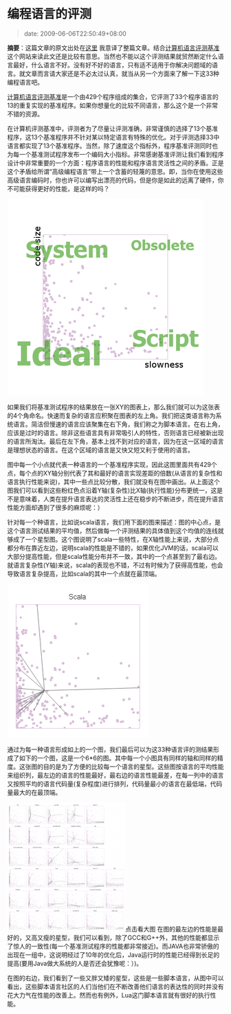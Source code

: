 # 编程语言的评测
>date: 2009-06-06T22:50:49+08:00


**摘要**：这篇文章的原文出处在[这里](http://gmarceau.qc.ca/blog/2009/05/speed-size-and-dependability-of.html) 我意译了整篇文章。结合[计算机语言评测基准](http://shootout.alioth.debian.org/)这个网站来读此文还是比较有意思。当然也不能以这个评测结果就贸然断定什么语言最好，什么语言不好。没有好不好的语言，只有适不适用于你解决问题域的语言。就文章而言请大家还是不必太过认真，就当从另一个方面来了解一下这33种编程语言吧。


[计算机语言评测基准](http://shootout.alioth.debian.org/)是一个由429个程序组成的集合，它评测了33个程序语言的13的重复实现的基准程序。如果你想量化的比较不同语言，那么这个是一个非常不错的资源。


在计算机评测基准中，评测者为了尽量让评测准确，非常谨慎的选择了13个基准程序，这13个基准程序并不针对某以特定语言有特殊的优化。对于评测选择33中语言都实现了13个基准程序。当然，除了速度这个指标外，程序基准评测同时也为每一个基准测试程序发布一个编码大小指标。非常感谢基准评测让我们看到程序设计中非常重要的一个方面：程序语言的性能和程序语言灵活性之间的矛盾。正是这个矛盾给所谓“高级编程语言”带上一个含蓄的轻蔑的意思。即，当你在使用这些高级语言编码时，你也许可以编写出漂亮的代码，但是你是如此的远离了硬件，你不可能获得更好的性能，是这样的吗？



[![size-vs-speed-vs-depandability-context-3](/assets/images/coolshell.cn/wp-content/uploads/2009/06/size-vs-speed-vs-depandability-context-3.png "size-vs-speed-vs-depandability-context-3")](https://coolshell.cn/?attachment_id=976)  

如果我们将基准测试程序的结果放在一张XY的图表上，那么我们就可以为这张表的4个角命名。快速而复杂的语言应积聚在图表的左上角。我们把这类语言称为系统语言。简洁但慢速的语言应该聚集在右下角，我们称之为脚本语言。在右上角，应该是过时的语言。除非这些语言具有非常吸引人的特性，否则语言已经被新出现的语言所淘汰。最后在左下角，基本上找不到对应的语言，因为在这一区域的语言是理想状态的语言。在这个区域的语言是又快又短又利于使用的语言。


图中每一个小点就代表一种语言的一个基准程序实现，因此这图里面共有429个点，每个点的XY轴分别代表了其和最好的语言实现差距的倍数(从语言的复杂性和语言执行性能来说)，其中一些点比较分散，我们就没有在图中画出。从上面这个图我们可以看到这些粉红色点沿着Y轴(复杂性)比X轴(执行性能)分布更统一，这是不是意味着，人类在提升语言表达的灵活性上还在稳步的不断进步，而在提升语言性能方面却遇到了很多的麻烦呢：）


针对每一个种语言，比如说scala语言，我们用下面的图来描述：图的中心点，是这个语言测试结果的平均值，然后做每一个评测结果的具体值到这个均值的连线就够成了一个星型图。这个图说明了scala一些特性，在X轴性能上来说，大部分点都分布在靠近左边，说明scala的性能是不错的，如果优化JVM的话，scala可以大部分提高性能，但是scala性能分布并不一致，其中的一个点甚至到了最右边。就语言复杂性(Y轴)来说，scala的表现也不错，不过有时候为了获得高性能，也会导致语言复杂提高，比如scala的其中一个点就在最顶端。


[![size-vs-speed-vs-depandability-scala](/assets/images/coolshell.cn/wp-content/uploads/2009/06/size-vs-speed-vs-depandability-scala.png "size-vs-speed-vs-depandability-scala")](https://coolshell.cn/?attachment_id=974)


通过为每一种语言形成如上的一个图，我们最后可以为这33种语言评的测结果形成了如下的一个图，这是一个6\*6的图。其中每一个小图具有同样的轴和同样的精度。这张图的目的是为了方便的比较每一个语言的星型。这些图按语言的平均性能来组织列，最左边的语言的性能最好，最右边的语言性能最差，在每一列中的语言又按照平均的语言代码量(复杂程度)进行排列，代码量最小的语言在最低端，代码量最大的在最顶端。


[![size-vs-speed-vs-depandability-2009](/assets/images/coolshell.cn/wp-content/uploads/2009/06/size-vs-speed-vs-depandability-2009-275x300.png "size-vs-speed-vs-depandability-2009")](https://coolshell.cn/wp-content/uploads/2009/06/size-vs-speed-vs-depandability-2009.png "点击看大图")点击看大图
在图的最左边的性能是最好的，又高又瘦的星型，我们可以看到，除了GCC和G++外，其他的性能都显示了惊人的一致性(每一个基准测试程序的性能都非常接近)。而JAVA也非常骄傲的出现在一组中，这说明经过了10年的优化后，Java运行时的性能已经得到长足的提高(要用Java做大系统的人是否还会犹豫呢：）)。  

在图的右边，我们看到了一些又胖又矮的星型，这些是一些脚本语言，从图中可以看出，这些脚本语言社区的人们当他们在不断改善他们语言的表达性的同时并没有花大力气在性能的改善上。然而也有例外，Lua这门脚本语言就有很好的执行性能。



